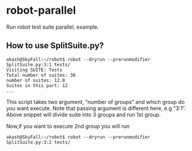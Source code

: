# robot-parallel
Run robot test suite parallel, example.

How to use SplitSuite.py?
---

```
akash@SkyFall:~/robot$ robot --dryrun --prerunmodifier SplitSuite.py:3:1 tests/
Visiting SUITE: Tests
Total number of suites: 36
number of suites: 12.0
Suites in this part: 12
...
```

This script takes two argument, “number of groups” and which group do you want execute. 
Note that passing argument is different here, e.g “3:1”. 
Above snippet will divide suite into 3 groups and run 1st group.

Now,if you want to execute 2nd group you will run

```
akash@SkyFall:~/robot$ robot --dryrun --prerunmodifier SplitSuite.py:3:2 tests/
```
